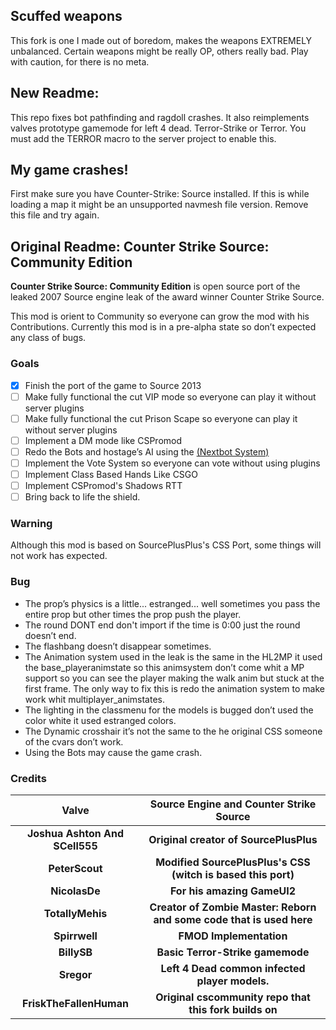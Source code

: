 ## Scuffed weapons
This fork is one I made out of boredom, makes the weapons EXTREMELY unbalanced.
Certain weapons might be really OP, others really bad. Play with caution, for there is no meta.

## New Readme:
This repo fixes bot pathfinding and ragdoll crashes. It also reimplements valves prototype gamemode for left 4 dead. Terror-Strike or Terror.
You must add the TERROR macro to the server project to enable this.

## My game crashes!
First make sure you have Counter-Strike: Source installed.
If this is while loading a map it might be an unsupported navmesh file version. Remove this file and try again.

## Original Readme: Counter Strike Source: Community Edition

**Counter Strike Source: Community Edition** is open source port of the leaked 2007 Source engine leak of the award winner Counter Strike Source. 

This mod is orient to Community so everyone can grow the mod with his Contributions.
Currently this mod is in a pre-alpha state so don’t expected any class of bugs.

### Goals

- [x] Finish the port of the game to Source 2013
- [ ] Make fully functional the cut VIP mode so everyone can play it without server plugins
- [ ] Make fully functional the cut Prison Scape so everyone can play it without server plugins
- [ ] Implement a DM mode like CSPromod
- [ ] Redo the Bots and hostage’s AI using the [(Nextbot System)](https://developer.valvesoftware.com/wiki/NextBot)
- [ ] Implement the Vote System so everyone can vote without using plugins
- [ ] Implement Class Based Hands Like CSGO
- [ ] Implement CSPromod's Shadows RTT
- [ ] Bring back to life the shield.

### Warning

Although this mod is based on SourcePlusPlus's CSS Port, some things will not work has expected.

### Bug

- The prop’s physics is a little... estranged... well sometimes you pass the entire prop but other times the prop push the player.
- The round DONT end don't import if the time is 0:00 just the round doesn’t end.
- The flashbang doesn’t disappear sometimes.
- The Animation system used in the leak is the same in the HL2MP it used the base_playeranimstate so this animsystem don’t come whit a MP support so you can see the player making the walk anim but stuck at the first frame.
  The only way to fix this is redo the animation system to make work whit multiplayer_animstates.
- The lighting in the classmenu for the models is bugged don’t used the color white it used estranged colors.
- The Dynamic crosshair it’s not the same to the he original CSS someone of the cvars don’t work.
- Using the Bots may cause the game crash. 

### Credits

|           **Valve**            |           Source Engine and Counter Strike Source            |
| :----------------------------: | :----------------------------------------------------------: |
| **Joshua Ashton And SCell555** |            **Original creator of SourcePlusPlus**            |
|         **PeterScout**         | **Modified SourcePlusPlus's CSS (witch is based this port)** |
|         **NicolasDe**          |                 **For his amazing GameUI2**                  |
|        **TotallyMehis**        | **Creator of Zombie Master: Reborn and some code that is used here** |
|         **Spirrwell**          |                   **FMOD Implementation**                    |
|         **BillySB**          |                   **Basic Terror-Strike gamemode**                    |
|         **Sregor**          |                   **Left 4 Dead common infected player models.**                    |
|   **FriskTheFallenHuman**   |                **Original cscommunity repo that this fork builds on**    |
